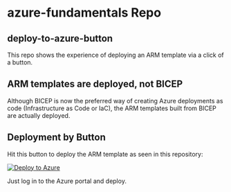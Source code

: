# azure-fundamentals Repo

## deploy-to-azure-button

This repo shows the experience of deploying an ARM template via a click of a button.

## ARM templates are deployed, not BICEP

Although BICEP is now the preferred way of creating Azure deployments as code (Infrastructure as Code or IaC), the ARM templates built from BICEP are actually deployed.

## Deployment by Button

Hit this button to deploy the ARM template as seen in this repository:

[![Deploy to Azure](https://aka.ms/deploytoazurebutton)](https://portal.azure.com/#create/Microsoft.Template/uri/https%3A%2F%2Fraw.githubusercontent.com%2Fingrammicrocloudde%2Fazure-fundamentals%2Fmain%2Fbasicvm.json)

Just log in to the Azure portal and deploy.
